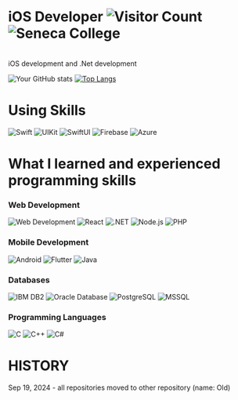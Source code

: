 # iOS Developer ![Visitor Count](https://komarev.com/ghpvc/?username=FailFly24) ![Seneca College](https://img.shields.io/badge/Seneca_College-%23FF0000?style=flat&logoColor=white)
<br>
iOS development and .Net development

![Your GitHub stats](https://github-readme-stats.vercel.app/api?username=devrun2016&show_icons=true&theme=radical) 
[![Top Langs](https://github-readme-stats.vercel.app/api/top-langs/?username=devrun2016&layout=compact&theme=radical)](https://github.com/anuraghazra/github-readme-stats)

# **Using Skills**
![Swift](https://img.shields.io/badge/Swift-%23F05138?style=flat&logo=swift&logoColor=white)
![UIKit](https://img.shields.io/badge/UIKit-%23007AFF?style=flat&logo=apple&logoColor=white)
![SwiftUI](https://img.shields.io/badge/SwiftUI-%23F05138?style=flat&logo=swift&logoColor=white)
![Firebase](https://img.shields.io/badge/Firebase-%23FFCA28?style=flat&logo=firebase&logoColor=white)
![Azure](https://img.shields.io/badge/Azure-%23007FFF?style=flat&logo=azure&logoColor=white)

# What I learned and experienced programming skills
### Web Development
![Web Development](https://img.shields.io/badge/Web_Development-%23F4A300?style=flat&logo=html5&logoColor=white)
![React](https://img.shields.io/badge/React-%2361DAFB?style=flat&logo=react&logoColor=white)
![.NET](https://img.shields.io/badge/.NET-%23512BD4?style=flat&logo=.net&logoColor=white) 
![Node.js](https://img.shields.io/badge/Node.js-%238CC84B?style=flat&logo=node.js&logoColor=white)
![PHP](https://img.shields.io/badge/PHP-%23777BB4?style=flat&logo=php&logoColor=white)

### Mobile Development
![Android](https://img.shields.io/badge/Android-%233DDC84?style=flat-square&logo=android&logoColor=white&color=333333)
![Flutter](https://img.shields.io/badge/Flutter-%2302569B?style=flat&logo=flutter&logoColor=white)
![Java](https://img.shields.io/badge/Java-%23007396?style=flat&logo=java&logoColor=white)

### Databases
![IBM DB2](https://img.shields.io/badge/IBM_DB2-%230033A0?style=flat&logo=IBM&logoColor=white)
![Oracle Database](https://img.shields.io/badge/Oracle_Database-%23F80000?style=flat&logo=oracle&logoColor=white)
![PostgreSQL](https://img.shields.io/badge/PostgreSQL-%23336791?style=flat&logo=postgresql&logoColor=white)
![MSSQL](https://img.shields.io/badge/MSSQL-%23CC2927?style=flat&logo=microsoft-sql-server&logoColor=white)

### Programming Languages
![C](https://img.shields.io/badge/C-%2300599C?style=flat&logo=c&logoColor=white)
![C++](https://img.shields.io/badge/C%2B%2B-%2300599C?style=flat&logo=cplusplus&logoColor=white)
![C#](https://img.shields.io/badge/C%23-%23239120?style=flat&logo=c-sharp&logoColor=white)


# HISTORY

Sep 19, 2024 - all repositories moved to other repository (name: Old)


